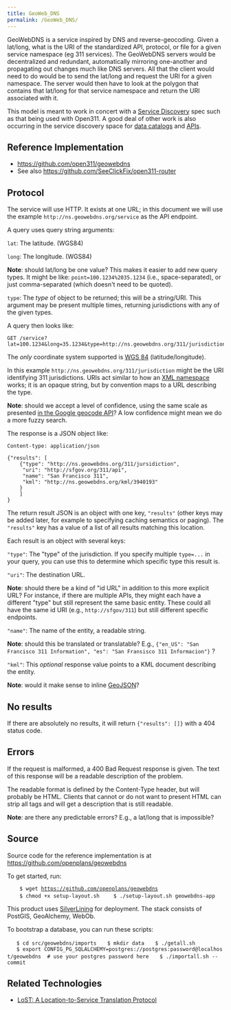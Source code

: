 ```yaml
---
title: GeoWeb_DNS
permalink: /GeoWeb_DNS/
---
```


GeoWebDNS is a service inspired by DNS and reverse-geocoding. Given a lat/long, what is the URI of the standardized API, protocol, or file for a given service namespace (eg 311 services). The GeoWebDNS servers would be decentralized and redundant, automatically mirroring one-another and propagating out changes much like DNS servers. All that the client would need to do would be to send the lat/long and request the URI for a given namespace. The server would then have to look at the polygon that contains that lat/long for that service namespace and return the URI associated with it.

This model is meant to work in concert with a [Service Discovery](/Service_Discovery "wikilink") spec such as that being used with Open311. A good deal of other work is also occurring in the service discovery space for [data catalogs](http://spec.datacatalogs.org/) and [APIs](http://www.apievangelist.com/2013/02/02/one-api-discovery-definition-to-rule-them-all/).

Reference Implementation
------------------------

-   <https://github.com/open311/geowebdns>
-   See also <https://github.com/SeeClickFix/open311-router>

Protocol
--------

The service will use HTTP. It exists at one URL; in this document we will use the example `http://ns.geowebdns.org/service` as the API endpoint.

A query uses query string arguments:

`lat`: The latitude. (WGS84)

`long`: The longitude. (WGS84)

**Note**: should lat/long be one value? This makes it easier to add new query types. It might be like: `point=100.1234%2035.1234` (i.e., space-separated), or just comma-separated (which doesn't need to be quoted).

`type`: The *type* of object to be returned; this will be a string/URI. This argument may be present multiple times, returning jurisdictions with any of the given types.

A query then looks like:

    GET /service?lat=100.1234&long=35.1234&type=http://ns.geowebdns.org/311/jurisdiction

The *only* coordinate system supported is [WGS 84](http://en.wikipedia.org/wiki/WGS84) (latitude/longitude).

In this example `http://ns.geowebdns.org/311/jurisdiction` might be the URI identifying 311 jurisdictions. URIs act similar to how an [XML namespace](http://en.wikipedia.org/wiki/Xmlns) works; it is an opaque string, but by convention maps to a URL describing the type.

**Note**: should we accept a level of confidence, using the same scale as presented [in the Google geocode API](http://code.google.com/apis/maps/documentation/geocoding/#GeocodingAccuracy)? A low confidence might mean we do a more fuzzy search.

The response is a JSON object like:

    Content-type: application/json

    {"results": [
        {"type": "http://ns.geowebdns.org/311/jursidiction",
         "uri": "http://sfgov.org/311/api",
         "name": "San Francisco 311",
         "kml": "http://ns.geowebdns.org/kml/3940193"
        }
        ]
    }

The return result JSON is an object with one key, `"results"` (other keys may be added later, for example to specifying caching semantics or paging). The `"results"` key has a value of a list of all results matching this location.

Each result is an object with several keys:

`"type"`: The "type" of the jurisdiction. If you specify multiple `type=...` in your query, you can use this to determine which specific type this result is.

`"uri"`: The destination URL.

**Note**: should there be a kind of "id URL" in addition to this more explicit URL? For instance, if there are multiple APIs, they might each have a different "type" but still represent the same basic entity. These could all have the same id URI (e.g., `http://sfgov/311`) but still different specific endpoints.

`"name"`: The name of the entity, a readable string.

**Note**: should this be translated or translatable? E.g., `{"en_US": "San Francisco 311 Information", "es": "San Fransisco 311 Informacion"}` ?

`"kml"`: This *optional* response value points to a KML document describing the entity.

**Note**: would it make sense to inline [GeoJSON](http://geojson.org/)?

No results
----------

If there are absolutely no results, it will return `{"results": []}` with a 404 status code.

Errors
------

If the request is malformed, a 400 Bad Request response is given. The text of this response will be a readable description of the problem.

The readable format is defined by the Content-Type header, but will probably be HTML. Clients that cannot or do not want to present HTML can strip all tags and will get a description that is still readable.

**Note**: are there any predictable errors? E.g., a lat/long that is impossible?

Source
------

Source code for the reference implementation is at <https://github.com/openplans/geowebdns>

To get started, run:

`    $ wget `[`https://github.com/openplans/geowebdns`](https://github.com/openplans/geowebdns)
`    $ chmod +x setup-layout.sh`
`    $ ./setup-layout.sh geowebdns-app`

This product uses [SilverLining](http://cloudsilverlining.org/) for deployment. The stack consists of PostGIS, GeoAlchemy, WebOb.

To bootstrap a database, you can run these scripts:

`   $ cd src/geowebdns/imports`
`   $ mkdir data`
`   $ ./getall.sh`
`   $ export CONFIG_PG_SQLALCHEMY=postgres://postgres:password@localhost/geowebdns  # use your postgres password here`
`   $ ./importall.sh --commit`

Related Technologies
--------------------

-   [LoST: A Location-to-Service Translation Protocol](http://tools.ietf.org/html/rfc5222)
